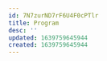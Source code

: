 ```yaml
---
id: 7N7zurND7rF6U4F0cPTlr
title: Program
desc: ''
updated: 1639759645944
created: 1639759645944
---
```


